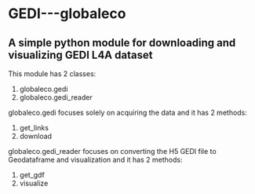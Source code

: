 # GEDI---globaleco
## A simple python module for downloading and visualizing GEDI L4A dataset

This module has 2 classes:
1. globaleco.gedi
2. globaleco.gedi_reader

globaleco.gedi focuses solely on acquiring the data and it has 2 methods:
1. get_links
2. download

globaleco.gedi_reader focuses on converting the H5 GEDI file to Geodataframe and visualization and it has 2 methods:
1. get_gdf
2. visualize
